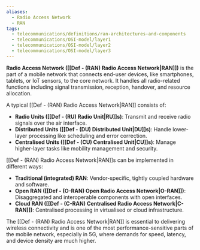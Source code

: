 ```yaml
---
aliases:
  - Radio Access Network
  - RAN
tags:
  - telecommunications/definitions/ran-architectures-and-components
  - telecommunications/OSI-model/layer1
  - telecommunications/OSI-model/layer2
  - telecommunications/OSI-model/layer3
---
```


**Radio Access Network ([[Def - (RAN) Radio Access Network|RAN]])** is the part of a mobile network that connects end-user devices, like smartphones, tablets, or IoT sensors, to the core network. It handles all radio-related functions including signal transmission, reception, handover, and resource allocation.

A typical [[Def - (RAN) Radio Access Network|RAN]] consists of:
- **Radio Units ([[Def - (RU) Radio Unit|RU]]s)**: Transmit and receive radio signals over the air interface.
- **Distributed Units ([[Def - (DU) Distributed Unit|DU]]s)**: Handle lower-layer processing like scheduling and error correction.
- **Centralised Units ([[Def - (CU) Centralised Unit|CU]]s)**: Manage higher-layer tasks like mobility management and security.

[[Def - (RAN) Radio Access Network|RAN]]s can be implemented in different ways:
- **Traditional (integrated) RAN**: Vendor-specific, tightly coupled hardware and software.
- **Open RAN ([[Def - (O-RAN) Open Radio Access Network|O-RAN]])**: Disaggregated and interoperable components with open interfaces.
- **Cloud RAN ([[Def - (C-RAN) Centralised Radio Access Network|C-RAN]])**: Centralised processing in virtualised or cloud infrastructure.

The [[Def - (RAN) Radio Access Network|RAN]] is essential to delivering wireless connectivity and is one of the most performance-sensitive parts of the mobile network, especially in 5G, where demands for speed, latency, and device density are much higher.
